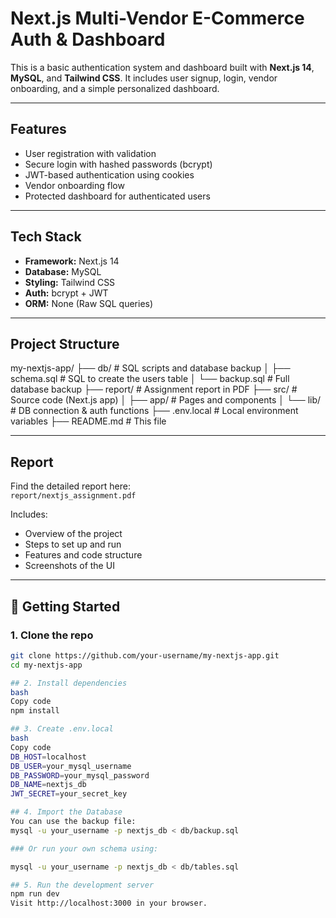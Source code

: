 # Next.js Multi-Vendor E-Commerce Auth & Dashboard

This is a basic authentication system and dashboard built with **Next.js 14**, **MySQL**, and **Tailwind CSS**. It includes user signup, login, vendor onboarding, and a simple personalized dashboard.

---

## Features

- User registration with validation  
- Secure login with hashed passwords (bcrypt)  
- JWT-based authentication using cookies  
- Vendor onboarding flow  
- Protected dashboard for authenticated users

---

## Tech Stack

- **Framework:** Next.js 14
- **Database:** MySQL
- **Styling:** Tailwind CSS
- **Auth:** bcrypt + JWT
- **ORM:** None (Raw SQL queries)

---

## Project Structure
my-nextjs-app/
├── db/ # SQL scripts and database backup
│ ├── schema.sql # SQL to create the users table
│ └── backup.sql # Full database backup
├── report/ # Assignment report in PDF
├── src/ # Source code (Next.js app)
│ ├── app/ # Pages and components
│ └── lib/ # DB connection & auth functions
├── .env.local # Local environment variables
├── README.md # This file


---

## Report

Find the detailed report here:  
 `report/nextjs_assignment.pdf`

Includes:
- Overview of the project
- Steps to set up and run
- Features and code structure
- Screenshots of the UI

---

## 🚀 Getting Started

### 1. Clone the repo

```bash
git clone https://github.com/your-username/my-nextjs-app.git
cd my-nextjs-app

## 2. Install dependencies
bash
Copy code
npm install

## 3. Create .env.local
bash
Copy code
DB_HOST=localhost
DB_USER=your_mysql_username
DB_PASSWORD=your_mysql_password
DB_NAME=nextjs_db
JWT_SECRET=your_secret_key

## 4. Import the Database
You can use the backup file:
mysql -u your_username -p nextjs_db < db/backup.sql

### Or run your own schema using:

mysql -u your_username -p nextjs_db < db/tables.sql

## 5. Run the development server
npm run dev
Visit http://localhost:3000 in your browser.